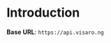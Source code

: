# Introduction



<aside>
    <strong>Base URL</strong>: <code>https://api.visaro.ng</code>
</aside>




